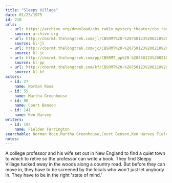 ```yaml
---
title: "Sleepy Village"
date: 01/23/1975
id: 210
urls: 
  - url: https://archive.org/download/cbs_radio_mystery_theater/cbs_radio_mystery_theater-0201-0250.zip/cbs_radio_mystery_theater-0201-0250%2Fcbsrmt_0210_sleepy_village.mp3
    source: archive-org
  - url: http://cbsrmt.thelongtrek.com/jl/CBSRMT%20-%20750123%200210%20Sleepy%20Village_jl.mp3
    source: kl-jl
  - url: http://cbsrmt.thelongtrek.com/jc/CBSRMT%20-%20750123%200210%20Sleepy%20Village%20vbr%20fb2%20eg_jc.mp3
    source: kl-jc
  - url: http://cbsrmt.thelongtrek.com/pp/CBSRMT_pp%20-%20750123%200210%20Sleepy%20Village.mp3
    source: kl-pp
  - url: http://cbsrmt.thelongtrek.com/kf/CBSRMT%20-%20750123%200210%20Sleepy%20Village_kf.mp3
    source: kl-kf
actors:  
  - id: 27
    name: Norman Rose  
  - id: 55
    name: Martha Greenhouse  
  - id: 90
    name: Court Benson  
  - id: 141
    name: Ken Harvey
writers:  
  - id: 194
    name: Fielden Farrington
searchable: Norman Rose,Martha Greenhouse,Court Benson,Ken Harvey Fielden Farrington
notes:  
---
```

A college professor and his wife set out in New England to find a quiet town to which to retire so the professor can write a book. They find Sleepy Village tucked away in the woods along a country road. But before they can move in, they have to be screened by the locals who won't just let anybody in. They have to be in the right 'state of mind.'